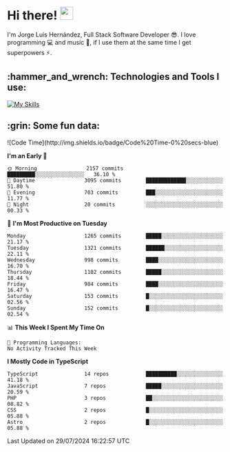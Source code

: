 <h1 align="left">
 <abc>
  <br>Hi there! <img src="https://user-images.githubusercontent.com/42378118/110234147-e3259600-7f4e-11eb-95be-0c4047144dea.gif" width="30"><br>
 </abc>
</h1>

I'm Jorge Luis Hernández, Full Stack Software Developer :sunglasses:. I love programming :computer: and music :musical_score:, if I use them at the same time I get superpowers :zap:. 


<h2 align="left">:hammer_and_wrench: Technologies and Tools I use:</h2>

[![My Skills](https://skillicons.dev/icons?i=js,ts,html,css,py,vue,react,next,nest,postgres,mysql)](https://skillicons.dev)

<h2 align="left">:grin: Some fun data:</h2>
<!--START_SECTION:waka-->
![Code Time](http://img.shields.io/badge/Code%20Time-0%20secs-blue)

**I'm an Early 🐤** 

```text
🌞 Morning                2157 commits        █████████░░░░░░░░░░░░░░░░   36.10 % 
🌆 Daytime                3095 commits        █████████████░░░░░░░░░░░░   51.80 % 
🌃 Evening                703 commits         ███░░░░░░░░░░░░░░░░░░░░░░   11.77 % 
🌙 Night                  20 commits          ░░░░░░░░░░░░░░░░░░░░░░░░░   00.33 % 
```
📅 **I'm Most Productive on Tuesday** 

```text
Monday                   1265 commits        █████░░░░░░░░░░░░░░░░░░░░   21.17 % 
Tuesday                  1321 commits        ██████░░░░░░░░░░░░░░░░░░░   22.11 % 
Wednesday                998 commits         ████░░░░░░░░░░░░░░░░░░░░░   16.70 % 
Thursday                 1102 commits        █████░░░░░░░░░░░░░░░░░░░░   18.44 % 
Friday                   984 commits         ████░░░░░░░░░░░░░░░░░░░░░   16.47 % 
Saturday                 153 commits         █░░░░░░░░░░░░░░░░░░░░░░░░   02.56 % 
Sunday                   152 commits         █░░░░░░░░░░░░░░░░░░░░░░░░   02.54 % 
```


📊 **This Week I Spent My Time On** 

```text
💬 Programming Languages: 
No Activity Tracked This Week
```

**I Mostly Code in TypeScript** 

```text
TypeScript               14 repos            ██████████░░░░░░░░░░░░░░░   41.18 % 
JavaScript               7 repos             █████░░░░░░░░░░░░░░░░░░░░   20.59 % 
PHP                      3 repos             ██░░░░░░░░░░░░░░░░░░░░░░░   08.82 % 
CSS                      2 repos             █░░░░░░░░░░░░░░░░░░░░░░░░   05.88 % 
Astro                    2 repos             █░░░░░░░░░░░░░░░░░░░░░░░░   05.88 % 
```




 Last Updated on 29/07/2024 16:22:57 UTC
<!--END_SECTION:waka-->

